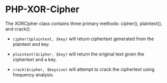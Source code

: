 PHP-XOR-Cipher
==============

The XORCipher class contains three primary methods: cipher(), plaintext(), and crack():

+ <code>cipher($plaintext, $key)</code> will return ciphertext generated from the plaintext and key.

+ <code>plaintext($cipher, $key)</code> will return the original text given the ciphertext and a key.

+ <code>crack($cipher, $keysize)</code> will attempt to crack the ciphertext using frequency analysis.
